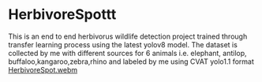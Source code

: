 # HerbivoreSpottt
This is an end to end herbivorus wildlife detection project trained through transfer learning process using the latest yolov8 model. The dataset is collected by me with different sources for 6 animals i.e. elephant, antilop, buffaloo,kangaroo,zebra,rhino and labeled by me using CVAT yolo1.1 format
[HerbivoreSpot.webm](https://github.com/Yati866/HerbivoreSpottt/assets/66166486/9e87e26a-4fee-4a7c-9a37-c49119c1938c)
